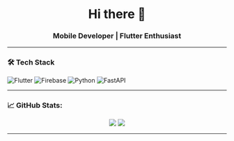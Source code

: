<h1 align="center">Hi there 👋</h1>
<h3 align="center">Mobile Developer | Flutter Enthusiast</h3>

<!--
**michaelis2101/michaelis2101** is a ✨ _special_ ✨ repository because its `README.md` (this file) appears on your GitHub profile.

Here are some ideas to get you started:

- 🔭 I’m currently working on ...
- 🌱 I’m currently learning ...
- 👯 I’m looking to collaborate on ...
- 🤔 I’m looking for help with ...
- 💬 Ask me about ...
- 📫 How to reach me: ...
- 😄 Pronouns: ...
- ⚡ Fun fact: ...
-->

---

### 🛠 Tech Stack
![Flutter](https://img.shields.io/badge/Flutter-%2302569B.svg?style=flat&logo=flutter&logoColor=white)
![Firebase](https://img.shields.io/badge/Firebase-%23039BE5.svg?style=flat&logo=firebase)
![Python](https://img.shields.io/badge/Python-%2314354C.svg?style=flat&logo=python&logoColor=white)
![FastAPI](https://img.shields.io/badge/FastAPI-005571?style=flat&logo=fastapi)

---


### 📈 GitHub Stats:

<p align="center">
  <img src="https://github-readme-stats.vercel.app/api?username=michaelis2101&show_icons=true&theme=radical" />
  <img src="https://github-readme-streak-stats.herokuapp.com/?user=michaelis2101&theme=radical" />
</p>

---
